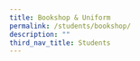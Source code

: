 ```yaml
---
title: Bookshop & Uniform
permalink: /students/bookshop/
description: ""
third_nav_title: Students
---
```

